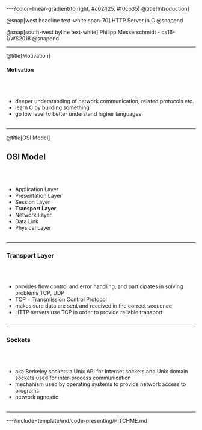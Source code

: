 ---?color=linear-gradient(to right, #c02425, #f0cb35)
@title[Introduction]

@snap[west headline text-white span-70]
HTTP Server in C
@snapend

@snap[south-west byline  text-white]
Philipp Messerschmidt - cs16-1/WS2018
@snapend

---

@title[Motivation]

#### Motivation

<br><br>
- deeper understanding of network communication, related protocols etc.
- learn C by building something
- go low level to better understand higher languages
<br><br>

---

@title[OSI Model]

## OSI Model

<br><br>
- Application Layer
- Presentation Layer
- Session Layer
- **Transport Layer**
- Network Layer
- Data Link
- Physical Layer
<br><br>

<!-- ![OSI Model](https://github.com/gitlines/bac/blob/master/img/osi.jpg) -->

---

### Transport Layer

<br><br>
- provides flow control and error handling, and participates in solving problems TCP, UDP
- TCP = Transmission Control Protocol 
- makes sure data are sent and received in the correct sequence
- HTTP servers use TCP in order to provide reliable transport
<br><br>

---

### Sockets

<br><br>
- aka Berkeley sockets:a Unix API for Internet sockets and Unix domain sockets used for inter-process communication
- mechanism used by operating systems to provide network access to programs
- network agnostic
<br><br>

---


---?include=template/md/code-presenting/PITCHME.md

